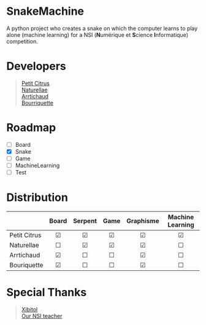 # SnakeMachine
A python project who creates a snake on which the computer learns to play alone (machine learning) for a NSI (**N**umérique et **S**cience **I**nformatique) competition.
 
# Developers
> [Petit Citrus](https://github.com/petit-citrus)  
> [Naturellae](https://github.com/naturellae)  
> [Arrtichaud](https://github.com/Arrtichaud)  
> [Bourriquette](https://github.com/Bourriquette)  

# Roadmap
- [ ] Board  
- [x] Snake
- [ ] Game 
- [ ] MachineLearning
- [ ] Test  

# Distribution
|              	|  Board  	|   Serpent 	  |  Game   |   Graphisme 	  | Machine Learning |
|--------------	|:-------:	|:-----------:	|:------: |:-------------:	|:---------------:	|
| Petit Citrus 	| &#9745; 	|   &#9745;   	| &#9745; |  &#9745;    	|      &#9745;    	|
| Naturellae   	| &#9744; 	|   &#9745;   	| &#9745; |    &#9745;    	|      &#9744;    	|
| Arrtichaud   	| &#9745; 	|    &#9744;  	| &#9744; |    &#9745;    	|      &#9744;    	|
| Bouriquette  	| &#9745; 	|    &#9744;  	| &#9744; |   &#9745;    	|      &#9744;    	|
  
# Special Thanks
> [Xibitol](https://github.com/Xibitol)  
> [Our NSI teacher](https://github.com/jgoguet)
